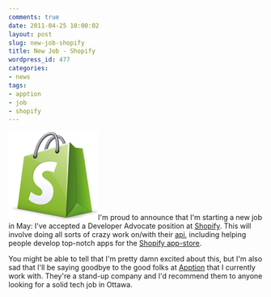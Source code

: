 ```yaml
---
comments: true
date: 2011-04-25 10:00:02
layout: post
slug: new-job-shopify
title: New Job - Shopify
wordpress_id: 477
categories:
- news
tags:
- apption
- job
- shopify
---
```


[![](/a/2011-04-25-new-job-shopify/Shopify_logo.png)](http://theflyingdeveloper.com/blog/wp-content/uploads/2011/04/Shopify_logo.png)I'm proud to announce that I'm starting a new job in May: I've accepted a Developer Advocate position at [Shopify](http://shopify.com). This will involve doing all sorts of crazy work on/with their [api](http://api.shopify.com/), including helping people develop top-notch apps for the [Shopify app-store](http://shopify.com/tour/appstore).

You might be able to tell that I'm pretty damn excited about this, but I'm also sad that I'll be saying goodbye to the good folks at [Apption](http://apption.com) that I currently work with. They're a stand-up company and I'd recommend them to anyone looking for a solid tech job in Ottawa.
